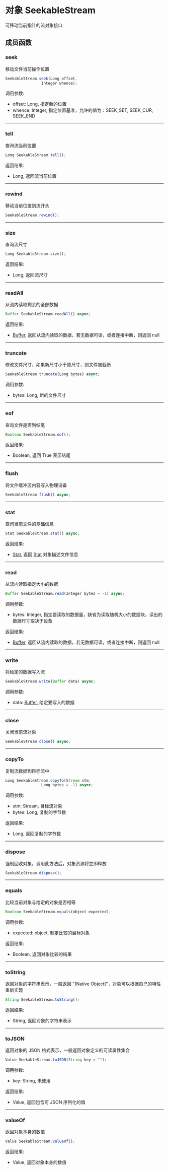 # 对象 SeekableStream
可移动当前指针的流对象接口

## 成员函数
        
### seek
移动文件当前操作位置
```JavaScript
SeekableStream.seek(Long offset,
                Integer whence);
```

调用参数:
* offset: Long, 指定新的位置
* whence: Integer, 指定位置基准，允许的值为：SEEK_SET, SEEK_CUR, SEEK_END

--------------------------
### tell
查询流当前位置
```JavaScript
Long SeekableStream.tell();
```

返回结果:
* Long, 返回流当前位置

--------------------------
### rewind
移动当前位置到流开头
```JavaScript
SeekableStream.rewind();
```

--------------------------
### size
查询流尺寸
```JavaScript
Long SeekableStream.size();
```

返回结果:
* Long, 返回流尺寸

--------------------------
### readAll
从流内读取剩余的全部数据
```JavaScript
Buffer SeekableStream.readAll() async;
```

返回结果:
* [Buffer](Buffer.md), 返回从流内读取的数据，若无数据可读，或者连接中断，则返回 null

--------------------------
### truncate
修改文件尺寸，如果新尺寸小于原尺寸，则文件被截断
```JavaScript
SeekableStream.truncate(Long bytes) async;
```

调用参数:
* bytes: Long, 新的文件尺寸

--------------------------
### eof
查询文件是否到结尾
```JavaScript
Boolean SeekableStream.eof();
```

返回结果:
* Boolean, 返回 True 表示结尾

--------------------------
### flush
将文件缓冲区内容写入物理设备
```JavaScript
SeekableStream.flush() async;
```

--------------------------
### stat
查询当前文件的基础信息
```JavaScript
Stat SeekableStream.stat() async;
```

返回结果:
* [Stat](Stat.md), 返回 [Stat](Stat.md) 对象描述文件信息

--------------------------
### read
从流内读取指定大小的数据
```JavaScript
Buffer SeekableStream.read(Integer bytes = -1) async;
```

调用参数:
* bytes: Integer, 指定要读取的数据量，缺省为读取随机大小的数据块，读出的数据尺寸取决于设备

返回结果:
* [Buffer](Buffer.md), 返回从流内读取的数据，若无数据可读，或者连接中断，则返回 null

--------------------------
### write
将给定的数据写入流
```JavaScript
SeekableStream.write(Buffer data) async;
```

调用参数:
* data: [Buffer](Buffer.md), 给定要写入的数据

--------------------------
### close
关闭当前流对象
```JavaScript
SeekableStream.close() async;
```

--------------------------
### copyTo
复制流数据到目标流中
```JavaScript
Long SeekableStream.copyTo(Stream stm,
                Long bytes = -1) async;
```

调用参数:
* stm: Stream, 目标流对象
* bytes: Long, 复制的字节数

返回结果:
* Long, 返回复制的字节数

--------------------------
### dispose
强制回收对象，调用此方法后，对象资源将立即释放
```JavaScript
SeekableStream.dispose();
```

--------------------------
### equals
比较当前对象与给定的对象是否相等
```JavaScript
Boolean SeekableStream.equals(object expected);
```

调用参数:
* expected: object, 制定比较的目标对象

返回结果:
* Boolean, 返回对象比较的结果

--------------------------
### toString
返回对象的字符串表示，一般返回 "[Native Object]"，对象可以根据自己的特性重新实现
```JavaScript
String SeekableStream.toString();
```

返回结果:
* String, 返回对象的字符串表示

--------------------------
### toJSON
返回对象的 JSON 格式表示，一般返回对象定义的可读属性集合
```JavaScript
Value SeekableStream.toJSON(String key = "");
```

调用参数:
* key: String, 未使用

返回结果:
* Value, 返回包含可 JSON 序列化的值

--------------------------
### valueOf
返回对象本身的数值
```JavaScript
Value SeekableStream.valueOf();
```

返回结果:
* Value, 返回对象本身的数值

